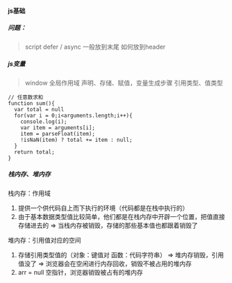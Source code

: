 #### js基础
##### 问题：
> script defer / async
> 一般放到末尾
> 如何放到header
##### js变量
> window 全局作用域
> 声明、存储、赋值，变量生成步骤
> 引用类型、值类型
```
// 任意数求和
function sum(){
  var total = null
  for(var i = 0;i<arguments.length;i++){
    console.log(i);
    var item = arguments[i];
    item = parseFloat(item);
    !isNaN(item) ? total += item : null;
  }
  return total;
}
```
##### 栈内存、堆内存
栈内存：作用域
1. 提供一个供代码自上而下执行的环境（代码都是在栈中执行的）
2. 由于基本数据类型值比较简单，他们都是在栈内存中开辟一个位置，把值直接存储进去的 => 当栈内存被销毁，存储的那些基本值也都跟着销毁了
  
堆内存：引用值对应的空间
1. 存储引用类型值的（对象：键值对 函数：代码字符串） => 堆内存销毁，引用值没了 => 浏览器会在空闲进行内存回收，销毁不被占用的堆内存
2. arr = null 空指针，浏览器销毁被占有的堆内存
